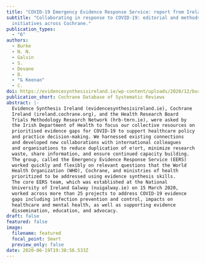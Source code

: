 ```yaml
---
title: "COVID-19 Emergency Evidence Response Service: report from Ireland. "
subtitle: "Collaborating in response to COVID-19: editorial and methods
  initiatives across Cochrane."
publication_types:
  - "6"
authors:
  - Burke
  - N. N.
  - Galvin
  - S.
  - Devane
  - D.
  - "& Keenan"
  - C.
doi: https://evidencesynthesisireland.ie/wp-content/uploads/2020/12/burke-et-al-cochrane-covid-supplement.pdf
publication_short: Cochrane Database of Systematic Reviews
abstract: |-
  Evidence Synthesis Ireland (evidencesynthesisireland.ie), Cochrane
  Ireland (ireland.cochrane.org), and the Health Research Board
  Trials Methodology Research Network (hrb-tmrn.ie), were asked by
  the Irish Department of Health to focus our collective resources on
  prioritised evidence gaps for COVID-19 to support healthcare policy
  and practice decision-making. We harnessed existing connections
  and developed new collaborations with international colleagues
  and organisations to reduce duplication of e!ort, minimize research
  waste, share information, and ensure continued capacity building.
  The group, called the Emergency Evidence Response Service (EERS)
  worked quickly and flexibly on relevant questions that the World
  Health Organization (WHO), Cochrane, and ministries of health
  prioritized to be addressed using evidence synthesis skills.
  The core EERS team, which was established at the National
  University of Ireland Galway (nuigalway.ie) on 15 March 2020,
  worked across more than 25 projects to address COVID-19 evidence
  gaps including infection prevention and control, impacts on
  healthcare and mental health, as well as supporting evidence
  dissemination, education, and advocacy.
draft: false
featured: false
image:
  filename: featured
  focal_point: Smart
  preview_only: false
date: 2020-06-19T19:38:56.533Z
---
```

